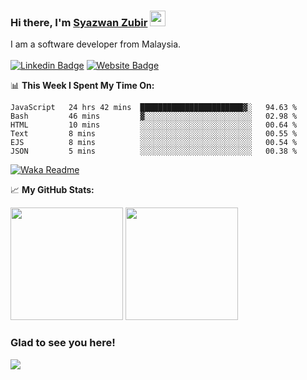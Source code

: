 ### Hi there, I'm <a href="https://syazwan.xyz" target="_blank">Syazwan Zubir</a> <img src="https://media.giphy.com/media/hvRJCLFzcasrR4ia7z/giphy.gif" width="25px">
I am a software developer from Malaysia.
<br/><br/>
[![Linkedin Badge](https://img.shields.io/badge/-LinkedIn-0e76a8?style=flat-square&logo=Linkedin&logoColor=white)](https://linkedin.com/in/syazwanzubir)
[![Website Badge](https://img.shields.io/badge/Website-3b5998?style=flat-square&logo=google-chrome&logoColor=white)](https://syazwan.xyz)

📊 **This Week I Spent My Time On:**
<!--START_SECTION:waka-->

```text
JavaScript   24 hrs 42 mins  ███████████████████████▓░   94.63 %
Bash         46 mins         ▓░░░░░░░░░░░░░░░░░░░░░░░░   02.98 %
HTML         10 mins         ░░░░░░░░░░░░░░░░░░░░░░░░░   00.64 %
Text         8 mins          ░░░░░░░░░░░░░░░░░░░░░░░░░   00.55 %
EJS          8 mins          ░░░░░░░░░░░░░░░░░░░░░░░░░   00.54 %
JSON         5 mins          ░░░░░░░░░░░░░░░░░░░░░░░░░   00.38 %
```

<!--END_SECTION:waka-->
[![Waka Readme](https://github.com/syazwanz/syazwanz/actions/workflows/wakatime.yml/badge.svg)](https://github.com/syazwanz/syazwanz/actions/workflows/wakatime.yml)

📈 **My GitHub Stats:**

<p>
  <img height="180em" src="https://github-readme-stats.vercel.app/api?username=syazwanz&show_icons=true&hide_border=false&&count_private=true&include_all_commits=true" />
  <img height="180em" src="https://github-readme-stats.vercel.app/api/top-langs/?username=syazwanz&exclude_repo=KNN-Image-Classification&show_icons=true&hide_border=false&layout=compact&langs_count=8"/>
</p>

### Glad to see you here!
![](https://visitor-badge.glitch.me/badge?page_id=syazwanz.syazwanz)

